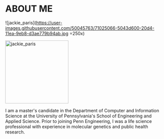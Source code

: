 # ABOUT ME

![jackie_paris](https://user-images.githubusercontent.com/50045763/71025066-5043d600-20d4-11ea-9eb8-d3ae779b94ab.jpg =250x)

<img src="https://user-images.githubusercontent.com/50045763/71025066-5043d600-20d4-11ea-9eb8-d3ae779b94ab.jpg" alt="jackie_paris" width="200"/>

I am a master's candidate in the Department of Computer and Information Science at the University of Pennsylvania's School of Engineering and Applied Science. Prior to joining Penn Engineering, I was a life science professional with experience in molecular genetics and public health research.
